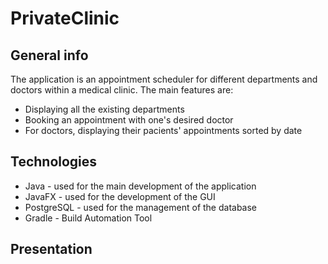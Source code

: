 # PrivateClinic

## General info

The application is an appointment scheduler for different departments and doctors within a medical clinic. The main features are:
  - Displaying all the existing departments
  - Booking an appointment with one's desired doctor
  - For doctors, displaying their pacients' appointments sorted by date
  
## Technologies

- Java - used for the main development of the application
- JavaFX - used for the development of the GUI
- PostgreSQL - used for the management of the database
- Gradle - Build Automation Tool

## Presentation
